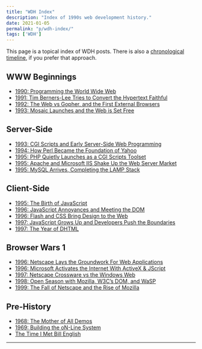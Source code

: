 ```yaml
---
title: "WDH Index"
description: "Index of 1990s web development history."
date: 2021-01-05
permalink: "p/wdh-index/"
tags: ['WDH']
---
```

This page is a topical index of WDH posts. There is also a [chronological timeline](/p/wdh-timeline/), if you prefer that approach.

WWW Beginnings
--------------

*   [1990: Programming the World Wide Web](/p/1990-programming-the-world-wide-web/)
*   [1991: Tim Berners-Lee Tries to Convert the Hypertext Faithful](/p/1991-tim-berners-lee-trys-to-convert-the-hypertext-faithful/)
*   [1992: The Web vs Gopher, and the First External Browsers](/p/1992-web-vs-gopher/)
*   [1993: Mosaic Launches and the Web is Set Free](/p/1993-mosaic-launches-and-the-web-is-set-free/)

Server-Side
-----------

*   [1993: CGI Scripts and Early Server-Side Web Programming](/p/1993-cgi-scripts-and-early-server-side-web-programming/)
*   [1994: How Perl Became the Foundation of Yahoo](/p/1994-perl-yahoo/)
*   [1995: PHP Quietly Launches as a CGI Scripts Toolset](/p/1995-php-quietly-launches-as-a-cgi-scripts-toolset/)
*   [1995: Apache and Microsoft IIS Shake Up the Web Server Market](/p/1995-apache-microsoft-iis-web-server-market/)
*   [1995: MySQL Arrives, Completing the LAMP Stack](/p/1995-mysql-lamp-stack/)

Client-Side
-----------

*   [1995: The Birth of JavaScript](/p/1995-the-birth-of-javascript/)
*   [1996: JavaScript Annoyances and Meeting the DOM](/p/1996-javascript-annoyances-and-meeting-the-dom/)
*   [1996: Flash and CSS Bring Design to the Web](/p/1996-flash-css-web-design/)
*   [1997: JavaScript Grows Up and Developers Push the Boundaries](/p/1997-javascript-apps-dynamic-web/)
*   [1997: The Year of DHTML](/p/1997-the-year-of-dhtml/)

Browser Wars 1
--------------

*   [1996: Netscape Lays the Groundwork For Web Applications](/p/1996-netscape-lays-the-groundwork-for-web-applications/)
*   [1996: Microsoft Activates the Internet With ActiveX & JScript](/p/1996-microsoft-activates-the-internet-with-activex-jscript/)
*   [1997: Netscape Crossware vs the Windows Web](/p/1997-netscape-crossware-vs-the-windows-web/)
*   [1998: Open Season with Mozilla, W3C’s DOM, and WaSP](/p/1998-mozilla-w3c-dom-wasp/)
*   [1999: The Fall of Netscape and the Rise of Mozilla](/p/1999-the-fall-of-netscape-and-the-rise-of-mozilla/)

Pre-History
-----------

*   [1968: The Mother of All Demos](/p/1968-the-mother-of-all-demos/)
*   [1969: Building the oN-Line System](/p/1969-building-the-on-line-system/)
*   [The Time I Met Bill English](/p/the-first-web-developer/)

***
